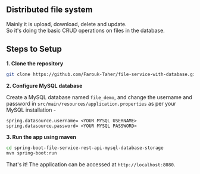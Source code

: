 ## Distributed file system

Mainly it is upload, download, delete and update. <br>
So it's doing the basic CRUD operations on files in the database.

## Steps to Setup

**1. Clone the repository** 

```bash
git clone https://github.com/Farouk-Taher/file-service-with-database.git
```

**2. Configure MySQL database**

Create a MySQL database named `file_demo`, and change the username and password in `src/main/resources/application.properties` as per your MySQL
installation -

```properties
spring.datasource.username= <YOUR MYSQL USERNAME>
spring.datasource.password= <YOUR MYSQL PASSWORD>
```

**3. Run the app using maven**

```bash
cd spring-boot-file-service-rest-api-mysql-database-storage
mvn spring-boot:run
```

That's it! The application can be accessed at `http://localhost:8080`.
